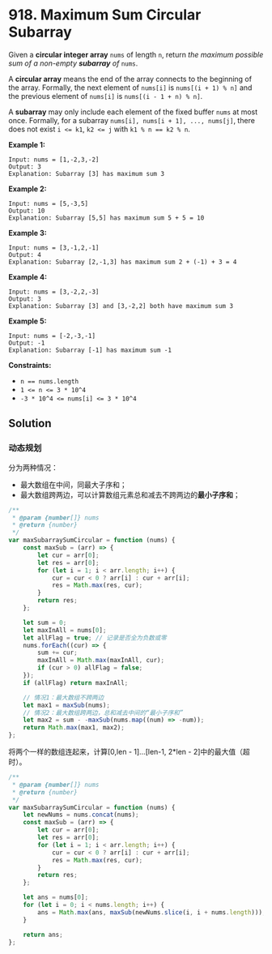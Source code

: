 # 918. Maximum Sum Circular Subarray

Given a **circular integer array** `nums` of length `n`, return _the maximum possible sum of a non-empty **subarray** of_ `nums`.

A **circular array** means the end of the array connects to the beginning of the array. Formally, the next element of `nums[i]` is `nums[(i + 1) % n]` and the previous element of `nums[i]` is `nums[(i - 1 + n) % n]`.

A **subarray** may only include each element of the fixed buffer `nums` at most once. Formally, for a subarray `nums[i], nums[i + 1], ..., nums[j]`, there does not exist `i <= k1`, `k2 <= j` with `k1 % n == k2 % n`.

**Example 1:**

```
Input: nums = [1,-2,3,-2]
Output: 3
Explanation: Subarray [3] has maximum sum 3
```

**Example 2:**

```
Input: nums = [5,-3,5]
Output: 10
Explanation: Subarray [5,5] has maximum sum 5 + 5 = 10
```

**Example 3:**

```
Input: nums = [3,-1,2,-1]
Output: 4
Explanation: Subarray [2,-1,3] has maximum sum 2 + (-1) + 3 = 4
```

**Example 4:**

```
Input: nums = [3,-2,2,-3]
Output: 3
Explanation: Subarray [3] and [3,-2,2] both have maximum sum 3
```

**Example 5:**

```
Input: nums = [-2,-3,-1]
Output: -1
Explanation: Subarray [-1] has maximum sum -1
```

**Constraints:**

-   `n == nums.length`
-   `1 <= n <= 3 * 10^4`
-   `-3 * 10^4 <= nums[i] <= 3 * 10^4`

## Solution

### 动态规划

分为两种情况：

-   最大数组在中间，同最大子序和；
-   最大数组跨两边，可以计算数组元素总和减去不跨两边的**最小子序和**；

```javascript
/**
 * @param {number[]} nums
 * @return {number}
 */
var maxSubarraySumCircular = function (nums) {
    const maxSub = (arr) => {
        let cur = arr[0];
        let res = arr[0];
        for (let i = 1; i < arr.length; i++) {
            cur = cur < 0 ? arr[i] : cur + arr[i];
            res = Math.max(res, cur);
        }
        return res;
    };

    let sum = 0;
    let maxInAll = nums[0];
    let allFlag = true; // 记录是否全为负数或零
    nums.forEach((cur) => {
        sum += cur;
        maxInAll = Math.max(maxInAll, cur);
        if (cur > 0) allFlag = false;
    });
    if (allFlag) return maxInAll;

    // 情况1：最大数组不跨两边
    let max1 = maxSub(nums);
    // 情况2：最大数组跨两边，总和减去中间的“最小子序和”
    let max2 = sum - -maxSub(nums.map((num) => -num));
    return Math.max(max1, max2);
};
```

将两个一样的数组连起来，计算[0,len - 1]...[len-1, 2*len - 2]中的最大值（超时）。

```javascript
/**
 * @param {number[]} nums
 * @return {number}
 */
var maxSubarraySumCircular = function (nums) {
    let newNums = nums.concat(nums);
    const maxSub = (arr) => {
        let cur = arr[0];
        let res = arr[0];
        for (let i = 1; i < arr.length; i++) {
            cur = cur < 0 ? arr[i] : cur + arr[i];
            res = Math.max(res, cur);
        }
        return res;
    };

    let ans = nums[0];
    for (let i = 0; i < nums.length; i++) {
        ans = Math.max(ans, maxSub(newNums.slice(i, i + nums.length)));
    }

    return ans;
};
```
